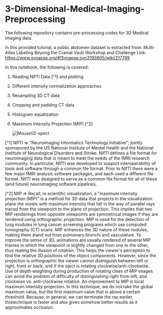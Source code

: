 # 3-Dimensional-Medical-Imaging-Preprocessing

The following repository contains pre-processing codes for 3D Medical Imaging data. 

In this provided tutorial, a public abdomen dataset is extracted from: Multi-Atlas Labeling Beyong the Cranial Vault Workshop and Challenge Link: https://www.synapse.org/#!Synapse:syn3193805/wiki/217789

In this notebook, the following is covered:
1. Reading NIfTI Data [^1] and plotting
2. Different intensity normalization approaches
3. Resampling 3D CT data
4. Cropping and padding CT data
5. Histogram equalization
6. Maximum Intensity Projection (MIP) [^2] 

      ![Mouse02-spect](https://user-images.githubusercontent.com/62684338/153116321-15c60795-0edf-4adf-9d0a-d64eeab3b002.gif)



 
[^1] NIfTI => "Neuroimaging Informatics Technology Initiative"; jointly sponspored by the US National Institute of Mental Health and the National Institute of Neurological Disorders and Stroke. NIfTI defines a file format for neuroimaging data that is meant to meet the needs of the fMRI research community. In particular, NIfTI was developed to support interoperability of tools and software through a common file format. Prior to NIfTI there were a few major fMRI analysis software packages, and each used a different file format. NIfTI was designed to serve as a common file format for all of these (and future) neuroimaging software pipelines.

[^2] MIP => Recall, in scientific visualization, a "maximum intensity projection (MIP)" is a method for 3D data that projects in the visualization plane the voxels with maximum intensity that fall in the way of parallel rays traced from the viewpoint to the plane of projection. This implies that two MIP renderings from opposite viewpoints are symmetrical images if they are rendered using orthographic projection. MIP is used for the detection of lung modules in lung cancer screening programs which use computed tomography (CT) scans. MIP enhances the 3D nature of these nodules, making them stand out from pulmonary bronchi and vasculature. To improve the sense of 3D, animations are usually rendered of several MIP frames in which the viewpoint is slightly changed from one to the other, thus reating the illusion of rotation. This helps the viewer's perception to find the relative 3D positions of the object components. However, since the projection is orthographic the viewer cannot distniguish between left or right, front or back, and if the oject is rotating clockwise/anti-clockwise. Use of depth weighting during production of rotating cines of MIP images can avoid the problem of difficulty of distinguishing right from left, and clockwise vs. anti-clockwise rotation. An improvement to MIP is local maximum intensity projection. In this technique, we do not take the global maximum value, but the first maximum value that is above a certain threshold. Because, in general, we can terminate the ray earlier, thistechnique is faster and also gives somehow better results as it approximates occlusion.

